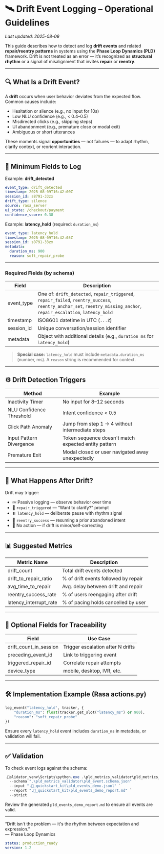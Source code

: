 # 🛰️ Drift Event Logging – Operational Guidelines

_Last updated: 2025-08-09_

This guide describes how to detect and log **drift events** and related **repair/reentry patterns** in systems using the **Phase Loop Dynamics (PLD)** framework. Drift is not treated as an error — it’s recognized as **structural rhythm** or a signal of misalignment that invites **repair** or **reentry**.

---

## 🔍 What Is a Drift Event?

A **drift** occurs when user behavior deviates from the expected flow. Common causes include:

- Hesitation or silence (e.g., no input for 10s)
- Low NLU confidence (e.g., < 0.4–0.5)
- Misdirected clicks (e.g., skipping steps)
- UI abandonment (e.g., premature close or modal exit)
- Ambiguous or short utterances

These moments signal **opportunities** — not failures — to adapt rhythm, clarify context, or reorient interaction.

---

## 🧾 Minimum Fields to Log

Example: **drift_detected**

```yaml
event_type: drift_detected
timestamp: 2025-08-09T16:42:00Z
session_id: s8791-33zx
drift_type: silence
source: rasa_server
ui_state: /checkout/payment
confidence_score: 0.38
```

Example: **latency_hold** (required: `duration_ms`)

```yaml
event_type: latency_hold
timestamp: 2025-08-09T16:42:05Z
session_id: s8791-33zx
metadata:
  duration_ms: 900
  reason: soft_repair_probe
```

---

### Required Fields (by schema)

| Field         | Description |
|---------------|-------------|
| event_type    | One of: `drift_detected`, `repair_triggered`, `repair_failed`, `reentry_success`, `reentry_anchor_set`, `reentry_missing_anchor`, `repair_escalation`, `latency_hold` |
| timestamp     | ISO8601 datetime in UTC (`...Z`) |
| session_id    | Unique conversation/session identifier |
| metadata      | Object with additional details (e.g., `duration_ms` for `latency_hold`) |

> **Special case:** `latency_hold` must include `metadata.duration_ms` (number, ms). A `reason` string is recommended for context.

---

## ⚙️ Drift Detection Triggers

| Method                  | Example                                                          |
|-------------------------|------------------------------------------------------------------|
| Inactivity Timer        | No input for 8–12 seconds                                       |
| NLU Confidence Threshold| Intent confidence < 0.5                                         |
| Click Path Anomaly      | Jump from step 1 → 4 without intermediate steps                 |
| Input Pattern Divergence| Token sequence doesn't match expected entity pattern            |
| Premature Exit          | Modal closed or user navigated away unexpectedly                |

---

## 🔗 What Happens After Drift?

Drift may trigger:

- 💤 Passive logging — observe behavior over time  
- 💬 `repair_triggered` — “Want to clarify?” prompt  
- ⏸️ `latency_hold` — deliberate pause with rhythm signal  
- 🔁 `reentry_success` — resuming a prior abandoned intent  
- 🚫 No action — if drift is minor/self-correcting

---

## 📊 Suggested Metrics

| Metric Name              | Description |
|--------------------------|-------------|
| drift_count              | Total drift events detected |
| drift_to_repair_ratio    | % of drift events followed by repair |
| avg_time_to_repair       | Avg. delay between drift and repair |
| reentry_success_rate     | % of users reengaging after drift |
| latency_interrupt_rate   | % of pacing holds cancelled by user |

---

## 🔄 Optional Fields for Traceability

| Field                 | Use Case |
|-----------------------|----------|
| drift_count_in_session| Trigger escalation after N drifts |
| preceding_event_id    | Link to triggering event |
| triggered_repair_id   | Correlate repair attempts |
| device_type           | mobile, desktop, IVR, etc. |

---

## 🛠 Implementation Example (Rasa actions.py)

```python
log_event("latency_hold", tracker, {
    "duration_ms": float(tracker.get_slot("latency_ms") or 900),
    "reason": "soft_repair_probe"
})
```

Ensure every `latency_hold` event includes `duration_ms` in metadata, or validation will fail.

---

## ✅ Validation

To check event logs against the schema:

```powershell
.alidator_venv\Scripts\python.exe .\pld_metrics_validator\pld_metrics_validator.py `
  --schema ".\pld_metrics_validator\pld_event.schema.json" `
  --input "._quickstart_kit\pld_events_demo.jsonl" `
  --report "._quickstart_kit\pld_events_demo_report.md" `
  --strict
```

Review the generated `pld_events_demo_report.md` to ensure all events are valid.

---

“Drift isn't the problem — it's the rhythm between expectation and expression.”  
— Phase Loop Dynamics

```yaml
status: production_ready
version: 1.2
```
